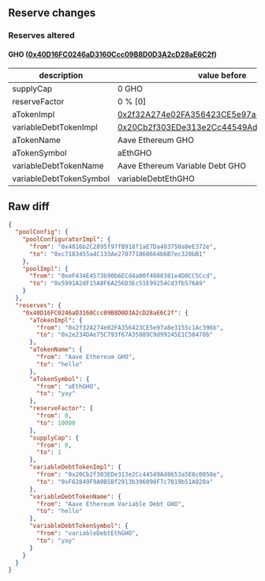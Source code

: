## Reserve changes

### Reserves altered

#### GHO ([0x40D16FC0246aD3160Ccc09B8D0D3A2cD28aE6C2f](https://etherscan.io/address/0x40D16FC0246aD3160Ccc09B8D0D3A2cD28aE6C2f))

| description | value before | value after |
| --- | --- | --- |
| supplyCap | 0 GHO | 1 GHO |
| reserveFactor | 0 % [0] | 100 % [10000] |
| aTokenImpl | [0x2f32A274e02FA356423CE5e97a8e3155c1Ac396b](https://etherscan.io/address/0x2f32A274e02FA356423CE5e97a8e3155c1Ac396b) | [0x2e234DAe75C793f67A35089C9d99245E1C58470b](https://etherscan.io/address/0x2e234DAe75C793f67A35089C9d99245E1C58470b) |
| variableDebtTokenImpl | [0x20Cb2f303EDe313e2Cc44549Ad8653a5E8c0050e](https://etherscan.io/address/0x20Cb2f303EDe313e2Cc44549Ad8653a5E8c0050e) | [0xF62849F9A0B5Bf2913b396098F7c7019b51A820a](https://etherscan.io/address/0xF62849F9A0B5Bf2913b396098F7c7019b51A820a) |
| aTokenName | Aave Ethereum GHO | hello |
| aTokenSymbol | aEthGHO | yay |
| variableDebtTokenName | Aave Ethereum Variable Debt GHO | hello |
| variableDebtTokenSymbol | variableDebtEthGHO | yay |


## Raw diff

```json
{
  "poolConfig": {
    "poolConfiguratorImpl": {
      "from": "0x4816b2C2895f97fB918f1aE7Da403750a0eE372e",
      "to": "0xc7183455a4C133Ae270771860664b6B7ec320bB1"
    },
    "poolImpl": {
      "from": "0xeF434E4573b90b6ECd4a00f4888381e4D0CC5Ccd",
      "to": "0x5991A2dF15A8F6A256D3Ec51E99254Cd3fb576A9"
    }
  },
  "reserves": {
    "0x40D16FC0246aD3160Ccc09B8D0D3A2cD28aE6C2f": {
      "aTokenImpl": {
        "from": "0x2f32A274e02FA356423CE5e97a8e3155c1Ac396b",
        "to": "0x2e234DAe75C793f67A35089C9d99245E1C58470b"
      },
      "aTokenName": {
        "from": "Aave Ethereum GHO",
        "to": "hello"
      },
      "aTokenSymbol": {
        "from": "aEthGHO",
        "to": "yay"
      },
      "reserveFactor": {
        "from": 0,
        "to": 10000
      },
      "supplyCap": {
        "from": 0,
        "to": 1
      },
      "variableDebtTokenImpl": {
        "from": "0x20Cb2f303EDe313e2Cc44549Ad8653a5E8c0050e",
        "to": "0xF62849F9A0B5Bf2913b396098F7c7019b51A820a"
      },
      "variableDebtTokenName": {
        "from": "Aave Ethereum Variable Debt GHO",
        "to": "hello"
      },
      "variableDebtTokenSymbol": {
        "from": "variableDebtEthGHO",
        "to": "yay"
      }
    }
  }
}
```